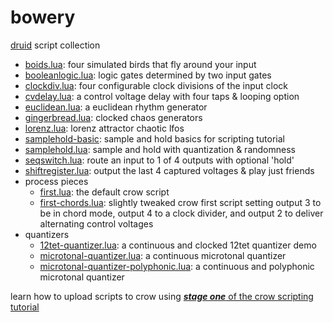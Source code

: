 # bowery
[druid](github.com/monome/druid) script collection

- [boids.lua](boids.lua): four simulated birds that fly around your input
- [booleanlogic.lua](booleanlogic.lua): logic gates determined by two input gates
- [clockdiv.lua](clockdiv.lua): four configurable clock divisions of the input clock
- [cvdelay.lua](cvdelay.lua): a control voltage delay with four taps & looping option
- [euclidean.lua](euclidean.lua): a euclidean rhythm generator
- [gingerbread.lua](gingerbread.lua): clocked chaos generators
- [lorenz.lua](lorenz.lua): lorenz attractor chaotic lfos
- [samplehold-basic](samplehold-basic.lua): sample and hold basics for scripting tutorial
- [samplehold.lua](samplehold.lua): sample and hold with quantization & randomness
- [seqswitch.lua](seqswitch.lua): route an input to 1 of 4 outputs with optional 'hold'
- [shiftregister.lua](shiftregister.lua): output the last 4 captured voltages & play just friends
- process pieces
  - [first.lua](process-pieces/first.lua): the default crow script
  - [first-chords.lua](process-pieces/first-chords.lua): slightly tweaked crow first script setting output 3 to be in chord mode, output 4 to a clock divider, and output 2 to deliver alternating control voltages
- quantizers
  - [12tet-quantizer.lua](quantizers/12tet-quantizer.lua): a continuous and clocked 12tet quantizer demo
  - [microtonal-quantizer.lua](quantizers/microtonal-quantizer.lua): a continuous microtonal quantizer
  - [microtonal-quantizer-polyphonic.lua](quantizers/microtonal-quantizer-polyphonic.lua): a continuous and polyphonic microtonal quantizer

learn how to upload scripts to crow using [***stage one*** of the crow scripting tutorial](https://monome.org/docs/crow/scripting)

